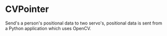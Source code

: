 # CVPointer
Send's a person's positional data to two servo's, positional data is sent from a Python application which uses OpenCV.
